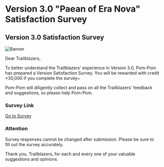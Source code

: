 # Version 3.0 "Paean of Era Nova" Satisfaction Survey
## Version 3.0 Satisfaction Survey
![Banner](https://sdk.hoyoverse.com/upload/ann/2025/02/06/64f750577627982c2225314c2376a57b_2932337718077078107.png)

Dear Trailblazers,

To better understand the Trailblazers' experience in Version 3.0, Pom-Pom has prepared a Version Satisfaction Survey. You will be rewarded with credit ×30,000 if you complete the survey~

Pom-Pom will diligently collect and pass on all the Trailblazers' feedback and suggestions, so please help Pom-Pom.

### Survey Link

[ Go to Survey](https://webstatic.hoyoverse.com/common/event/survey-user-v2/index.html?auth_appid=survey_CNn-k-_5tB-sebxwTTv9cvPliNsIq7J_0bc5whrxAmHNPAer&game_biz=hkrpg_global&surveyId=29825&format=1&sign_type=2&authkey_ver=1)

### Attention

Survey responses cannot be changed after submission. Please be sure to fill out the survey accurately.

Thank you, Trailblazers, for each and every one of your valuable suggestions and opinions.
